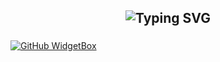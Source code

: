 <h2 align="center"><img src="https://readme-typing-svg.demolab.com?font=Fira+Code&pause=1000&color=7A1CAC&random=false&width=435&lines=%22Learning%2C+Leveling%2C+and+Leading.%22" alt="Typing SVG" />

###

[![GitHub WidgetBox](https://github-widgetbox.vercel.app/api/profile?username=xFalzz&data=followers,repositories,stars,commits&theme=darkmode)](https://github.com/xFalzz)

 
   
 
